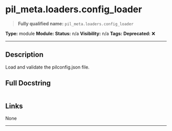 # pil_meta.loaders.config_loader
> **Fully qualified name:** `pil_meta.loaders.config_loader`

**Type:** module
**Module:** 
**Status:** n/a
**Visibility:** n/a
**Tags:** 
**Deprecated:** ❌

---

## Description
Load and validate the pilconfig.json file.

## Full Docstring
```

```

## Links
None

---
